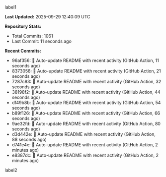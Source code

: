 
label1 
<!-- ACTIVITY_START -->
**Last Updated:** 2025-09-29 12:40:09 UTC

**Repository Stats:**
- Total Commits: 1061
- Last Commit: 11 seconds ago

**Recent Commits:**
- 96af356: 🤖 Auto-update README with recent activity (GitHub Action, 11 seconds ago)
- 8373058: 🤖 Auto-update README with recent activity (GitHub Action, 21 seconds ago)
- 7287c83: 🤖 Auto-update README with recent activity (GitHub Action, 32 seconds ago)
- 38198f2: 🤖 Auto-update README with recent activity (GitHub Action, 44 seconds ago)
- df49b8b: 🤖 Auto-update README with recent activity (GitHub Action, 54 seconds ago)
- b89f126: 🤖 Auto-update README with recent activity (GitHub Action, 66 seconds ago)
- 9ae32fd: 🤖 Auto-update README with recent activity (GitHub Action, 80 seconds ago)
- d3d442e: 🤖 Auto-update README with recent activity (GitHub Action, 88 seconds ago)
- d741e4e: 🤖 Auto-update README with recent activity (GitHub Action, 2 minutes ago)
- e8387dc: 🤖 Auto-update README with recent activity (GitHub Action, 2 minutes ago)
<!-- ACTIVITY_END -->

label2
